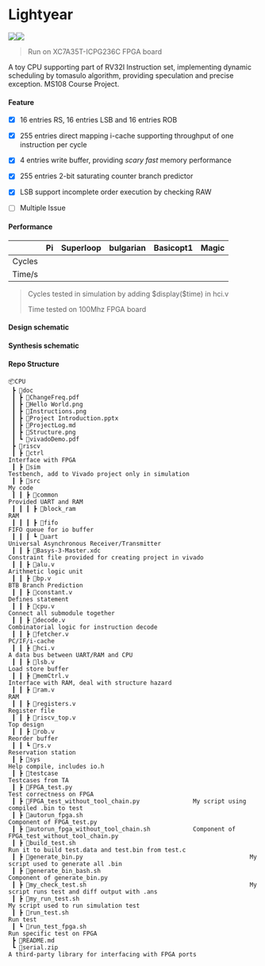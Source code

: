 # Lightyear

![](https://img.shields.io/badge/Simulation-Passed-brightgreen)![](https://img.shields.io/badge/FPGA-Passed-brightgreen)

> Run on XC7A35T-ICPG236C FPGA board

A toy CPU supporting part of RV32I Instruction set, implementing dynamic scheduling by tomasulo algorithm, providing speculation and precise exception. MS108 Course Project.



#### Feature

- [x] 16 entries RS, 16 entries LSB and 16 entries ROB
- [x] 255 entries direct mapping i-cache supporting throughput of one instruction per cycle
- [x] 4 entries write buffer, providing *scary fast* memory performance
- [x] 255 entries 2-bit saturating counter branch predictor
- [x] LSB support incomplete order execution by checking RAW
- [ ] Multiple Issue 



#### Performance

|        |  Pi  | Superloop | bulgarian | Basicopt1 | Magic |
| :----: | :--: | :-------: | :-------: | :-------: | :---: |
| Cycles |      |           |           |           |       |
| Time/s |      |           |           |           |       |

> Cycles tested in simulation by adding \$display($time) in hci.v
>
> Time tested on 100Mhz FPGA board



#### Design schematic



#### Synthesis schematic



#### Repo Structure

```
📦CPU
 ┣ 📂doc
 ┃ ┣ 📜ChangeFreq.pdf
 ┃ ┣ 📜Hello World.png
 ┃ ┣ 📜Instructions.png
 ┃ ┣ 📜Project Introduction.pptx
 ┃ ┣ 📜ProjectLog.md
 ┃ ┣ 📜Structure.png
 ┃ ┗ 📜vivadoDemo.pdf
 ┣ 📂riscv
 ┃ ┣ 📂ctrl																		Interface with FPGA
 ┃ ┣ 📂sim																		Testbench, add to Vivado project only in simulation
 ┃ ┣ 📂src																		My code
 ┃ ┃ ┣ 📂common																Provided UART and RAM
 ┃ ┃ ┃ ┣ 📂block_ram													RAM
 ┃ ┃ ┃ ┣ 📂fifo																FIFO queue for io buffer
 ┃ ┃ ┃ ┗ 📂uart																Universal Asynchronous Receiver/Transmitter
 ┃ ┃ ┣ 📜Basys-3-Master.xdc										Constraint file provided for creating project in vivado
 ┃ ┃ ┣ 📜alu.v																Arithmetic logic unit
 ┃ ┃ ┣ 📜bp.v																	BTB Branch Prediction
 ┃ ┃ ┣ 📜constant.v														Defines statement
 ┃ ┃ ┣ 📜cpu.v																Connect all submodule together
 ┃ ┃ ┣ 📜decode.v															Combinatorial logic for instruction decode
 ┃ ┃ ┣ 📜fetcher.v														PC/IF/i-cache
 ┃ ┃ ┣ 📜hci.v																A data bus between UART/RAM and CPU
 ┃ ┃ ┣ 📜lsb.v																Load store buffer
 ┃ ┃ ┣ 📜memCtrl.v														Interface with RAM, deal with structure hazard
 ┃ ┃ ┣ 📜ram.v																RAM
 ┃ ┃ ┣ 📜registers.v													Register file
 ┃ ┃ ┣ 📜riscv_top.v													Top design
 ┃ ┃ ┣ 📜rob.v																Reorder buffer
 ┃ ┃ ┗ 📜rs.v																	Reservation station
 ┃ ┣ 📂sys																		Help compile, includes io.h
 ┃ ┣ 📂testcase																Testcases from TA
 ┃ ┣ 📜FPGA_test.py														Test correctness on FPGA
 ┃ ┣ 📜FPGA_test_without_tool_chain.py				My script using compiled .bin to test
 ┃ ┣ 📜autorun_fpga.sh												Component of FPGA_test.py
 ┃ ┣ 📜autorun_fpga_without_tool_chain.sh			Component of FPGA_test_without_tool_chain.py
 ┃ ┣ 📜build_test.sh													Run it to build test.data and test.bin from test.c
 ┃ ┣ 📜generate_bin.py												My script used to generate all .bin
 ┃ ┣ 📜generate_bin_bash.sh										Component of generate_bin.py
 ┃ ┣ 📜my_check_test.sh												My script runs test and diff output with .ans
 ┃ ┣ 📜my_run_test.sh													My script used to run simulation test
 ┃ ┣ 📜run_test.sh														Run test
 ┃ ┗ 📜run_test_fpga.sh												Run specific test on FPGA
 ┣ 📜README.md
 ┗ 📜serial.zip																A third-party library for interfacing with FPGA ports
```